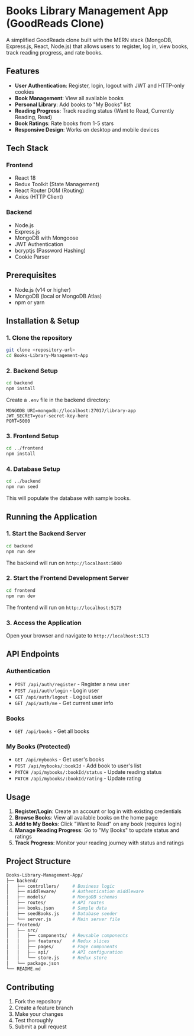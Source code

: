 # Books Library Management App (GoodReads Clone)

A simplified GoodReads clone built with the MERN stack (MongoDB, Express.js, React, Node.js) that allows users to register, log in, view books, track reading progress, and rate books.

## Features

- **User Authentication**: Register, login, logout with JWT and HTTP-only cookies
- **Book Management**: View all available books
- **Personal Library**: Add books to "My Books" list
- **Reading Progress**: Track reading status (Want to Read, Currently Reading, Read)
- **Book Ratings**: Rate books from 1-5 stars
- **Responsive Design**: Works on desktop and mobile devices

## Tech Stack

### Frontend

- React 18
- Redux Toolkit (State Management)
- React Router DOM (Routing)
- Axios (HTTP Client)

### Backend

- Node.js
- Express.js
- MongoDB with Mongoose
- JWT Authentication
- bcryptjs (Password Hashing)
- Cookie Parser

## Prerequisites

- Node.js (v14 or higher)
- MongoDB (local or MongoDB Atlas)
- npm or yarn

## Installation & Setup

### 1. Clone the repository

```bash
git clone <repository-url>
cd Books-Library-Management-App
```

### 2. Backend Setup

```bash
cd backend
npm install
```

Create a `.env` file in the backend directory:

```env
MONGODB_URI=mongodb://localhost:27017/library-app
JWT_SECRET=your-secret-key-here
PORT=5000
```

### 3. Frontend Setup

```bash
cd ../frontend
npm install
```

### 4. Database Setup

```bash
cd ../backend
npm run seed
```

This will populate the database with sample books.

## Running the Application

### 1. Start the Backend Server

```bash
cd backend
npm run dev
```

The backend will run on `http://localhost:5000`

### 2. Start the Frontend Development Server

```bash
cd frontend
npm run dev
```

The frontend will run on `http://localhost:5173`

### 3. Access the Application

Open your browser and navigate to `http://localhost:5173`

## API Endpoints

### Authentication

- `POST /api/auth/register` - Register a new user
- `POST /api/auth/login` - Login user
- `GET /api/auth/logout` - Logout user
- `GET /api/auth/me` - Get current user info

### Books

- `GET /api/books` - Get all books

### My Books (Protected)

- `GET /api/mybooks` - Get user's books
- `POST /api/mybooks/:bookId` - Add book to user's list
- `PATCH /api/mybooks/:bookId/status` - Update reading status
- `PATCH /api/mybooks/:bookId/rating` - Update rating

## Usage

1. **Register/Login**: Create an account or log in with existing credentials
2. **Browse Books**: View all available books on the home page
3. **Add to My Books**: Click "Want to Read" on any book (requires login)
4. **Manage Reading Progress**: Go to "My Books" to update status and ratings
5. **Track Progress**: Monitor your reading journey with status and ratings

## Project Structure

```bash
Books-Library-Management-App/
├── backend/
│   ├── controllers/     # Business logic
│   ├── middleware/      # Authentication middleware
│   ├── models/          # MongoDB schemas
│   ├── routes/          # API routes
│   ├── books.json       # Sample data
│   ├── seedBooks.js     # Database seeder
│   └── server.js        # Main server file
├── frontend/
│   ├── src/
│   │   ├── components/  # Reusable components
│   │   ├── features/    # Redux slices
│   │   ├── pages/       # Page components
│   │   ├── api/         # API configuration
│   │   └── store.js     # Redux store
│   └── package.json
└── README.md

```

## Contributing

1. Fork the repository
2. Create a feature branch
3. Make your changes
4. Test thoroughly
5. Submit a pull request
